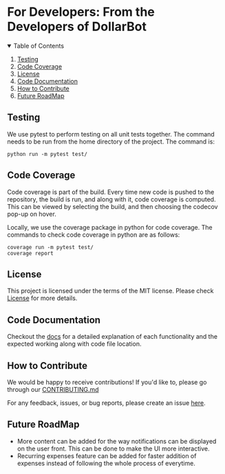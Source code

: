 # For Developers: From the Developers of DollarBot

<details open="open">
  <summary>Table of Contents</summary>
  <ol>
    <li><a href="#testing">Testing</a></li>
    <li><a href="#code-coverage">Code Coverage</a></li>
    <li><a href="#license">License</a></li>
    <li><a href="#code-documentation">Code Documentation</a></li>
    <li><a href="#how-to-contribute">How to Contribute</a></li>
    <li><a href="#future-roadmap">Future RoadMap</a></li>
  </ol>
</details>

## Testing

We use pytest to perform testing on all unit tests together. The command needs to be run from the home directory of the project. The command is:
```
python run -m pytest test/
```

## Code Coverage

Code coverage is part of the build. Every time new code is pushed to the repository, the build is run, and along with it, code coverage is computed. This can be viewed by selecting the build, and then choosing the codecov pop-up on hover.

Locally, we use the coverage package in python for code coverage. The commands to check code coverage in python are as follows:

```
coverage run -m pytest test/
coverage report
```

## License

This project is licensed under the terms of the MIT license. Please check [License](https://github.com/usmanwardag/dollar_bot/blob/main/LICENSE) for more details.


## Code Documentation

Checkout the [docs](https://github.com/aditikilledar/dollar_bot_SE23/tree/main/docs) for a detailed explanation of each functionality and the expected working along with code file location.

## How to Contribute

We would be happy to receive contributions! If you'd like to, please go through our [CONTRIBUTING.md](https://github.com/aditikilledar/dollar_bot_SE23/blob/main/CONTRIBUTING.md)

For any feedback, issues, or bug reports, please create an issue [here](https://github.com/aditikilledar/dollar_bot_SE23/issues/new/choose).

## Future RoadMap

- More content can be added for the way notifications can be displayed on the user front. This can be done to make the UI more interactive.
- Recurring expenses feature can be added for faster addition of expenses instead of following the whole process of everytime.
